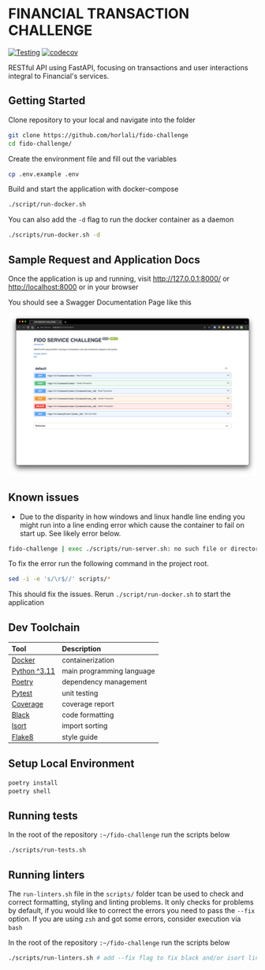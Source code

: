 # FINANCIAL TRANSACTION CHALLENGE

[![Testing](https://github.com/horlali/fido-challenge/actions/workflows/testing.yml/badge.svg)](https://github.com/horlali/fido-challenge/actions/workflows/testing.yml)
[![codecov](https://codecov.io/gh/horlali/fido-challenge/graph/badge.svg?token=8ZBXPZYFLV)](https://codecov.io/gh/horlali/fido-challenge)

RESTful API using FastAPI, focusing on transactions and user interactions integral to Financial's services.

## Getting Started

Clone repository to your local and navigate into the folder

```bash
git clone https://github.com/horlali/fido-challenge
cd fido-challenge/
```

Create the environment file and fill out the variables

```bash
cp .env.example .env
```

Build and start the application with docker-compose

```bash
./script/run-docker.sh
```

You can also add the `-d` flag to run the docker container as a daemon

```bash
./scripts/run-docker.sh -d
```

## Sample Request and Application Docs

Once the application is up and running, visit <http://127.0.0.1:8000/> or <http://localhost:8000> or in your browser

You should see a Swagger Documentation Page like this

![Alt text](docs/screenshots/home.png)

## Known issues

- Due to the disparity in how windows and linux handle line ending you might run into a line ending error which cause the container to fail on start up. See likely error below.

```bash
fido-challenge | exec ./scripts/run-server.sh: no such file or directory
```

To fix the error run the following command in the project root.

```bash
sed -i -e 's/\r$//' scripts/*
```

This should fix the issues. Rerun `./script/run-docker.sh` to start the application

## Dev Toolchain

| Tool                                              | Description               |
| :------------------------------------------------ | :------------------------ |
| [Docker](https://www.docker.com/)                 | containerization          |
| [Python ^3.11](https://www.python.org/)           | main programming language |
| [Poetry](https://python-poetry.org/)              | dependency management     |
| [Pytest](https://docs.pytest.org/)                | unit testing              |
| [Coverage](https://coverage.readthedocs.io/)      | coverage report           |
| [Black](https://github.com/psf/black)             | code formatting           |
| [Isort](https://pycqa.github.io/isort/)           | import sorting            |
| [Flake8](https://flake8.pycqa.org/en/latest/)     | style guide               |

## Setup Local Environment

```bash
poetry install
poetry shell
```

## Running tests

In the root of the repository `:~/fido-challenge` run the scripts below

```bash
./scripts/run-tests.sh
```

## Running linters

The `run-linters.sh` file in the `scripts/` folder tcan be used to check and correct formatting, styling and linting problems. It only checks for problems by default, if you would like to correct the errors you need to pass the `--fix` option. If you are using `zsh` and got some errors, consider execution via `bash`

In the root of the repository `:~/fido-challenge` run the scripts below

```bash
./scripts/run-linters.sh # add --fix flag to fix black and/or isort linting issues
```
